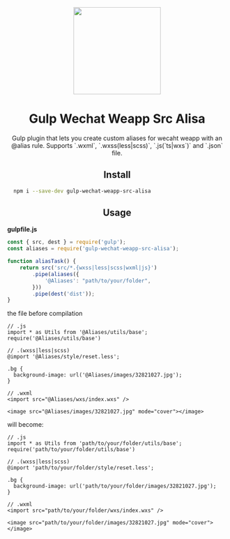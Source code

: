 <div align="center">
  <a href="https://gulpjs.com">
    <img width="200" height="200"
      src="https://upload.wikimedia.org/wikipedia/commons/7/72/Gulp.js_Logo.svg">
  </a>
  <h1>Gulp Wechat Weapp Src Alisa</h1>
  <p>Gulp plugin that lets you create custom aliases for wecaht weapp  with an @alias rule. Supports  `.wxml`, `.wxss(less|scss)`, `.js(`ts|wxs`)` and `.json` file.</p>
</div>

<h2 align="center">Install</h2>

```bash
  npm i --save-dev gulp-wechat-weapp-src-alisa
```

<!-- ```bash
  yarn add --dev gulp-wechat-weapp-src-alisa
``` -->


<h2 align="center">Usage</h2>

**gulpfile.js**
```js
const { src, dest } = require('gulp');
const aliases = require('gulp-wechat-weapp-src-alisa');

function aliasTask() {
    return src('src/*.{wxss|less|scss|wxml|js}')
        .pipe(aliases({
            '@Aliases': "path/to/your/folder",
        }))
        .pipe(dest('dist'));
}
```

the file before compilation

```
// .js
import * as Utils from '@Aliases/utils/base';
require('@Aliases/utils/base')

// .(wxss|less|scss)
@import '@Aliases/style/reset.less';

.bg {
  background-image: url('@Aliases/images/32821027.jpg');
}

// .wxml
<import src="@Aliases/wxs/index.wxs" />

<image src="@Aliases/images/32821027.jpg" mode="cover"></image>

```

will become:

```
// .js
import * as Utils from 'path/to/your/folder/utils/base';
require('path/to/your/folder/utils/base')

// .(wxss|less|scss)
@import 'path/to/your/folder/style/reset.less';

.bg {
  background-image: url('path/to/your/folder/images/32821027.jpg');
}

// .wxml
<import src="path/to/your/folder/wxs/index.wxs" />

<image src="path/to/your/folder/images/32821027.jpg" mode="cover"></image>

```
